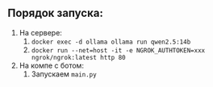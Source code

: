 ## Порядок запуска:
1. На сервере:
   1. `docker exec -d ollama ollama run qwen2.5:14b`
   2. `docker run --net=host -it -e NGROK_AUTHTOKEN=xxx ngrok/ngrok:latest http 80`
2. На компе с ботом:
   1. Запускаем `main.py`